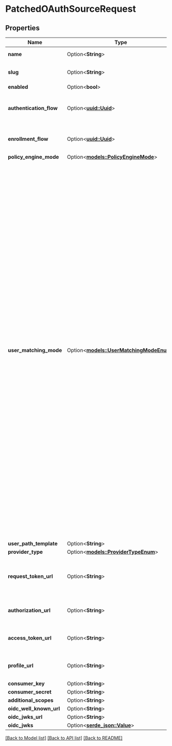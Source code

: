 # PatchedOAuthSourceRequest

## Properties

Name | Type | Description | Notes
------------ | ------------- | ------------- | -------------
**name** | Option<**String**> | Source's display Name. | [optional]
**slug** | Option<**String**> | Internal source name, used in URLs. | [optional]
**enabled** | Option<**bool**> |  | [optional]
**authentication_flow** | Option<[**uuid::Uuid**](uuid::Uuid.md)> | Flow to use when authenticating existing users. | [optional]
**enrollment_flow** | Option<[**uuid::Uuid**](uuid::Uuid.md)> | Flow to use when enrolling new users. | [optional]
**policy_engine_mode** | Option<[**models::PolicyEngineMode**](PolicyEngineMode.md)> |  | [optional]
**user_matching_mode** | Option<[**models::UserMatchingModeEnum**](UserMatchingModeEnum.md)> | How the source determines if an existing user should be authenticated or a new user enrolled.  * `identifier` - Use the source-specific identifier * `email_link` - Link to a user with identical email address. Can have security implications when a source doesn't validate email addresses. * `email_deny` - Use the user's email address, but deny enrollment when the email address already exists. * `username_link` - Link to a user with identical username. Can have security implications when a username is used with another source. * `username_deny` - Use the user's username, but deny enrollment when the username already exists. | [optional]
**user_path_template** | Option<**String**> |  | [optional]
**provider_type** | Option<[**models::ProviderTypeEnum**](ProviderTypeEnum.md)> |  | [optional]
**request_token_url** | Option<**String**> | URL used to request the initial token. This URL is only required for OAuth 1. | [optional]
**authorization_url** | Option<**String**> | URL the user is redirect to to conest the flow. | [optional]
**access_token_url** | Option<**String**> | URL used by authentik to retrieve tokens. | [optional]
**profile_url** | Option<**String**> | URL used by authentik to get user information. | [optional]
**consumer_key** | Option<**String**> |  | [optional]
**consumer_secret** | Option<**String**> |  | [optional]
**additional_scopes** | Option<**String**> |  | [optional]
**oidc_well_known_url** | Option<**String**> |  | [optional]
**oidc_jwks_url** | Option<**String**> |  | [optional]
**oidc_jwks** | Option<[**serde_json::Value**](.md)> |  | [optional]

[[Back to Model list]](../README.md#documentation-for-models) [[Back to API list]](../README.md#documentation-for-api-endpoints) [[Back to README]](../README.md)


